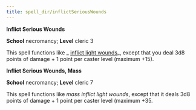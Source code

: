 ```yaml
---
title: spell_dir/inflictSeriousWounds
---
```

 **Inflict Serious Wounds**

**School** necromancy; **Level** cleric 3

This spell functions like _ [inflict light wounds](inflictLightWounds#_inflict-light-wounds)_, except that you deal 3d8 points of damage + 1 point per caster level (maximum +15).

**Inflict Serious Wounds, Mass**

**School** necromancy; **Level** cleric 7

This spell functions like _mass inflict light wounds_, except that it deals 3d8 points of damage + 1 point per caster level (maximum +35.

